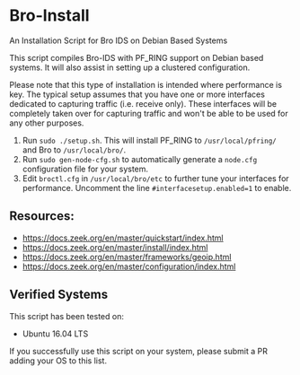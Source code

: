 # Bro-Install
An Installation Script for Bro IDS on Debian Based Systems

This script compiles Bro-IDS with PF_RING support on Debian based systems. It will also assist in setting up a clustered configuration.

Please note that this type of installation is intended where performance is key. The typical setup assumes that you have one or more interfaces dedicated to capturing traffic (i.e. receive only). These interfaces will be completely taken over for capturing traffic and won't be able to be used for any other purposes.

1. Run `sudo ./setup.sh`. This will install PF_RING to `/usr/local/pfring/` and Bro to `/usr/local/bro/`.
2. Run `sudo gen-node-cfg.sh` to automatically generate a `node.cfg` configuration file for your system.
3. Edit `broctl.cfg` in `/usr/local/bro/etc` to further tune your interfaces for performance. Uncomment the line `#interfacesetup.enabled=1` to enable.

## Resources:
- https://docs.zeek.org/en/master/quickstart/index.html
- https://docs.zeek.org/en/master/install/index.html
- https://docs.zeek.org/en/master/frameworks/geoip.html
- https://docs.zeek.org/en/master/configuration/index.html

## Verified Systems
This script has been tested on:
- Ubuntu 16.04 LTS

If you successfully use this script on your system, please submit a PR adding your OS to this list.

